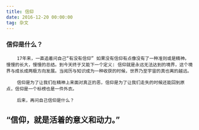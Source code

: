 ```yaml
---
title: 信仰
date: 2016-12-20 00:00:00
tag: 杂文
---
```


### 信仰是什么？

        17年来，一直追着问自己“有没有信仰” 如果没有信仰有点像没有了一种准则或是精神。慢慢的长大，慢慢的总结。到今天终于又能下一个定义: 信仰就是永远无法达到的境界，这个境界与成长成两极方向发展。当阅历与知识成为一种收获的时候，世界乃至宇宙的真也离的越远。

        信仰是为了让我们在精神上来面对真正的恶，信仰是为了让我们走失的时候还能回到原点，信仰是一个标榜也是一件外衣。

        后来，再问自己信仰是什么？

## “信仰，就是活着的意义和动力。”